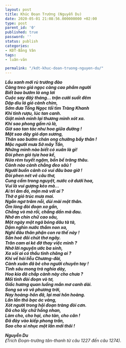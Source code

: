 ```yaml
---
layout: post
title: Khúc Đoạn Trường (Nguyễn Du)
date: 2020-05-01 21:08:56.000000000 +02:00
type: post
parent_id: '0'
published: true
password: ''
status: publish
categories:
- KĐT-Bằng Vân
tags:
- luân-văn

permalink: "/kdt-khuc-doan-truong-nguyen-du/"
---
```

<p><!-- wp:paragraph {"align":"center"} --></p>
<p class="has-text-align-center">
<p><!-- /wp:paragraph --></p>
<p><!-- wp:paragraph --></p>
<p><em><strong>Lầu xanh mới rủ trướng đào <br />Càng treo giá ngọc càng cao phẩm người <br />Biết bao bướm lả ong lơi <br />Cuộc say đâỳ tháng... trận cười suốt đêm <br />Dập dìu lá gió cành chim, <br />Sớm đưa Tống Ngọc tối tìm Tràng Khanh <br />Khi tỉnh rượu, lúc tan canh.<br />Giật mình mình lại thương mình xót xa.<br />Khi sao phong gấm rủ là,<br />Giờ sao tan tác như hoa giữa đường !<br />Mặt sao dày gió dạn sương, <br />Thân sao bướm chán ong chường bấy thân !<br />Mặc người mưa Sở mây Tần,<br />Những mình nào biết có xuân là gì!<br />Đòi phen gió tựa hoa kề,<br />Nửa rèm tuyết ngậm, bốn bề trăng thâu.<br />Cảnh nào cảnh chẳng đeo sâù !<br />Người buồn cảnh có vui đâu bao giờ !<br />Đòi phen nét vẽ câu thơ,<br />Cung cầm trong nguyệt, nước cờ dưới hoa,<br />Vui là vui gượng kẻo mà...<br />Ai tri âm đó, mặn mà với ai ?<br />Thờ ơ gió trúc mưa mai.<br />Ngẩn ngơ trăm nỗi, dùi mài một thân.<br />Ôm lòng đòi đoạn xa gần,<br />Chẳng vò mà rối, chẳng dần mà đau.<br />Nhớ ơn chín chữ cao sâu,<br />Một ngày một ngả bóng dâu tà tà,<br />Dặm nghìn nước thắm non xa,<br />Nghĩ đâu thân phận con ra thế này !<br />Sân hoè đôi chút thơ ngây.<br />Trân cam ai kẻ đỡ thay việc mình ? <br />Nhờ lời nguyện ước ba sinh,<br />Xa xôi ai có thấu tình chăng ai ?<br />Khi về hỏi liễu Chương-đài,<br />Cành xuân đã bẻ cho người chuyên tay !<br />Tình sâu mong trả nghia dày,<br />Hoa kia đã chắp cành này cho chưa ?<br />Mối tình đòi đoạn vò tơ,<br />Giấc hương quan luống mẩn mơ canh dài.<br />Song sa vò võ phương trời,<br />Nay hoàng-hôn đã, lại mai hôn hoàng.</strong></em><br /><strong><em>Lần lần thỏ bạc ác vàng,<br />Xót người trong hội đoạn tràng đòi cơn.</em></strong><em><strong><br />Đã cho lấy chữ hồng nhan,<br />Làm cho, cho hại, cho tàn, cho cân !<br />Đã đày vào kiếp phong trần,<br />Sao cho sỉ nhục một lần mới thôi !</strong></em></p>
<p><!-- /wp:paragraph --></p>
<p><!-- wp:paragraph {"align":"right"} --></p>
<p class="has-text-align-right"><em><strong>Nguyễn Du<br />(</strong>Trích Đoạn-trường tân-thanh từ câu 1227 đến câu 1274)</em>.</p>
<p><!-- /wp:paragraph --></p>
